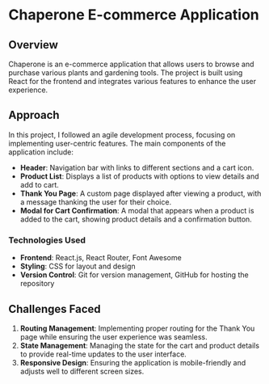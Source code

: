 # Chaperone E-commerce Application

## Overview

Chaperone is an e-commerce application that allows users to browse and purchase various plants and gardening tools. The project is built using React for the frontend and integrates various features to enhance the user experience.

## Approach

In this project, I followed an agile development process, focusing on implementing user-centric features. The main components of the application include:

- **Header**: Navigation bar with links to different sections and a cart icon.
- **Product List**: Displays a list of products with options to view details and add to cart.
- **Thank You Page**: A custom page displayed after viewing a product, with a message thanking the user for their choice.
- **Modal for Cart Confirmation**: A modal that appears when a product is added to the cart, showing product details and a confirmation button.

### Technologies Used

- **Frontend**: React.js, React Router, Font Awesome
- **Styling**: CSS for layout and design
- **Version Control**: Git for version management, GitHub for hosting the repository

## Challenges Faced

1. **Routing Management**: Implementing proper routing for the Thank You page while ensuring the user experience was seamless.
2. **State Management**: Managing the state for the cart and product details to provide real-time updates to the user interface.
3. **Responsive Design**: Ensuring the application is mobile-friendly and adjusts well to different screen sizes.



